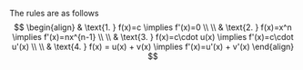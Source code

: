 The rules are as follows
$$
\begin{align}
& \text{1. } f(x)=c \implies f'(x)=0 \\ \\
& \text{2. } f(x)=x^n \implies f'(x)=nx^{n-1} \\ \\
& \text{3. } f(x)=c\cdot u(x) \implies f'(x)=c\cdot u'(x) \\ \\
& \text{4. } f(x) = u(x) + v(x) \implies f'(x)=u'(x) + v'(x) 
\end{align}
$$
